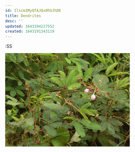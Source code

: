 ```yaml
---
id: Ilscm1MyQfAJQx0hUJhDE
title: Dendrites
desc: ''
updated: 1643194227552
created: 1643191343119
---
```


:SS

![Image_Description](assets/images/Mimosa_pudica.gif)